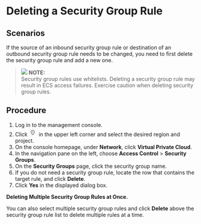 # Deleting a Security Group Rule<a name="vpc_SecurityGroup_0006"></a>

## Scenarios<a name="s3e580453202e40bf842d4254f7841130"></a>

If the source of an inbound security group rule or destination of an outbound security group rule needs to be changed, you need to first delete the security group rule and add a new one.

>![](/images/icon-note.gif) **NOTE:**   
>Security group rules use whitelists. Deleting a security group rule may result in ECS access failures. Exercise caution when deleting security group rules.  

## Procedure<a name="sc03d1dcd3a3d47e385befc1e6dc65979"></a>

1.  Log in to the management console.
2.  Click  ![](figures/icon-region.png)  in the upper left corner and select the desired region and project.
3.  On the console homepage, under  **Network**, click  **Virtual Private Cloud**.
4.  In the navigation pane on the left, choose  **Access Control**  \>  **Security Groups**.
5.  On the  **Security Groups**  page, click the security group name.
6.  If you do not need a security group rule, locate the row that contains the target rule, and click  **Delete**.
7.  Click  **Yes**  in the displayed dialog box.

**Deleting Multiple Security Group Rules at Once.**

You can also select multiple security group rules and click  **Delete**  above the security group rule list to delete multiple rules at a time.

